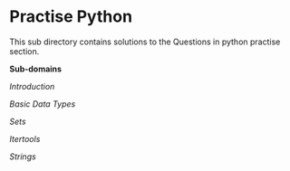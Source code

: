 # Practise Python

This sub directory contains solutions to the Questions in python practise section.

**Sub-domains**

*Introduction*

*Basic Data Types*

*Sets*

*Itertools*

*Strings*